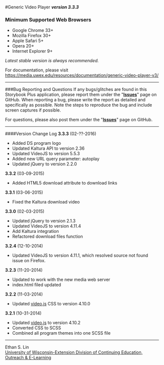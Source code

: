 #Generic Video Player
**_version 3.3.3_**

### Minimum Supported Web Browsers
* Google Chrome 33+
* Mozilla Firefox 30+
* Apple Safari 5+
* Opera 20+
* Internet Explorer 9+

*Latest stable version is always recommended.*

For documentation, please visit https://media.uwex.edu/resources/documentation/generic-video-player-v3/

---
###Bug Reporting and Questions
If any bugs/glitches are found in this Storybook Plus application, please report them under the "**[Issues](https://github.com/oel-mediateam/gvp/issues)**" page on GitHub. When reporting a bug, please write the report as detailed and specifically as possible. Note the steps to reproduce the bug and include screen captures if possible.

For questions, please also post them under the "**[Issues](https://github.com/oel-mediateam/gvp/issues)**" page on GitHub.

---
####Version Change Log
**3.3.3** (02-??-2016)  
* Added DS program logo
* Updated Kaltura API to version 2.36
* Updated VideoJS to version 5.5.3
* Added new URL query parameter: autoplay
* Updated jQuery to version 2.2.0

**3.3.2** (03-09-2015)  
* Added HTML5 download attribute to download links

**3.3.1** (03-06-2015)  
* Fixed the Kaltura download video

**3.3.0** (02-03-2015)  
* Updated jQuery to version 2.1.3
* Updated VideoJS to version 4.11.4
* Add Kaltura integration
* Refactored download files function

**3.2.4** (12-10-2014)  
* Updated VideoJS to version 4.11.1, which resolved source not found issue on Firefox.

**3.2.3** (11-20-2014)  
* Updated to work with the new media web server
* index.html filed updated

**3.2.2** (11-03-2014)  
* Updated [video.js](https://github.com/videojs/video.js) CSS to version 4.10.0

**3.2.1** (10-31-2014)  
* Updated [video.js](https://github.com/videojs/video.js) to version 4.10.2
* Converted CSS to SCSS
* Combined all program themes into one SCSS file

---
Ethan S. Lin  
[University of Wisconsin-Extension Division of Continuing Education, Outreach & E-Learning](http://ce.uwex.edu/)
